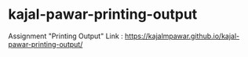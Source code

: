 # kajal-pawar-printing-output

Assignment "Printing Output"
Link : https://kajalmpawar.github.io/kajal-pawar-printing-output/
